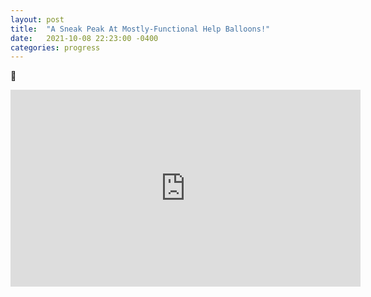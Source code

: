 ```yaml
---
layout: post
title:  "A Sneak Peak At Mostly-Functional Help Balloons!"
date:   2021-10-08 22:23:00 -0400
categories: progress
---
```

🙂


<iframe width="560" height="315" src="https://www.youtube.com/embed/RBUuJJDUYTU" title="YouTube video player" frameborder="0" allow="accelerometer; autoplay; clipboard-write; encrypted-media; gyroscope; picture-in-picture" allowfullscreen></iframe>
